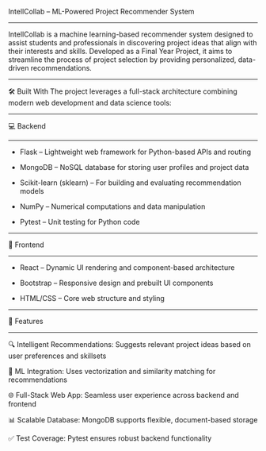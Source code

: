 IntellCollab – ML-Powered Project Recommender System

***************************************
IntellCollab is a machine learning-based recommender system designed to assist students and professionals in discovering project ideas that align with their interests and skills. Developed as a Final Year Project, it aims to streamline the process of project selection by providing personalized, data-driven recommendations.

**********************************

🛠️ Built With
The project leverages a full-stack architecture combining modern web development and data science tools:

***********************************

💻 Backend
***********************************
- Flask – Lightweight web framework for Python-based APIs and routing

- MongoDB – NoSQL database for storing user profiles and project data

- Scikit-learn (sklearn) – For building and evaluating recommendation models

- NumPy – Numerical computations and data manipulation

- Pytest – Unit testing for Python code

******************************************

🎨 Frontend
******************************************
- React – Dynamic UI rendering and component-based architecture

- Bootstrap – Responsive design and prebuilt UI components

- HTML/CSS – Core web structure and styling

**********************************

🚀 Features
****************************************
🔍 Intelligent Recommendations: Suggests relevant project ideas based on user preferences and skillsets

🧠 ML Integration: Uses vectorization and similarity matching for recommendations

🌐 Full-Stack Web App: Seamless user experience across backend and frontend

📊 Scalable Database: MongoDB supports flexible, document-based storage

✅ Test Coverage: Pytest ensures robust backend functionality

